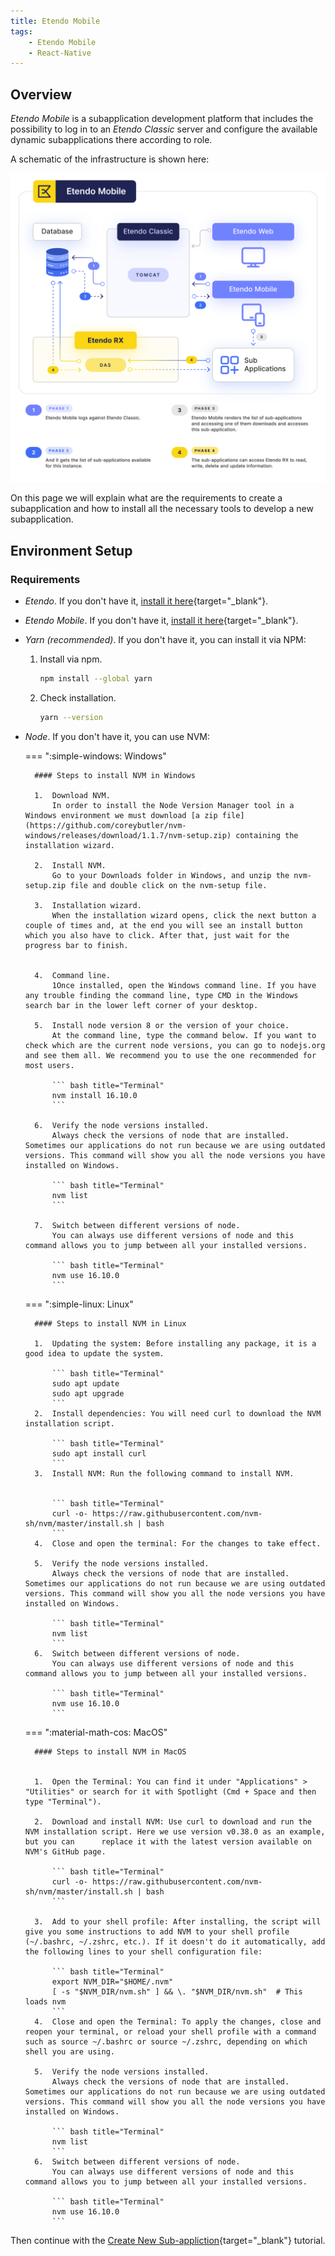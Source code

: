 ```yaml
---
title: Etendo Mobile
tags:
    - Etendo Mobile
    - React-Native
---
```

## Overview

*Etendo Mobile* is a subapplication development platform that includes the possibility to log in to an *Etendo Classic* server and configure the available dynamic subapplications there according to role. 

A schematic of the infrastructure is shown here:

![etendo-mobile-infrastructure.png](/assets/developer-guide/etendo-mobile/getting-started/etendo-mobile-infrastructure.png)

On this page we will explain what are the requirements to create a subapplication and how to install all the necessary tools to develop a new subapplication.

## Environment Setup

### Requirements
- *Etendo*. If you don't have it, [install it here](/developer-guide/etendo-rx/getting-started/){target="_blank"}.
- *Etendo Mobile*. If you don't have it, [install it here](/user-guide/etendo-mobile/getting-started/){target="_blank"}.
- *Yarn (recommended)*.  If you don't have it, you can install it via NPM:


    1. Install via npm.

        ``` bash title="Terminal"
        npm install --global yarn
        ```

    2. Check installation.

        ``` bash title="Terminal"
        yarn --version
        ```

- *Node*. If you don't have it, you can use NVM:

    === ":simple-windows: Windows"

        #### Steps to install NVM in Windows

        1.  Download NVM.
            In order to install the Node Version Manager tool in a Windows environment we must download [a zip file](https://github.com/coreybutler/nvm-windows/releases/download/1.1.7/nvm-setup.zip) containing the installation wizard.

        2.  Install NVM.
            Go to your Downloads folder in Windows, and unzip the nvm-setup.zip file and double click on the nvm-setup file.

        3.  Installation wizard.
            When the installation wizard opens, click the next button a couple of times and, at the end you will see an install button which you also have to click. After that, just wait for the progress bar to finish.


        4.  Command line.
            1Once installed, open the Windows command line. If you have any trouble finding the command line, type CMD in the Windows search bar in the lower left corner of your desktop.

        5.  Install node version 8 or the version of your choice.
            At the command line, type the command below. If you want to check which are the current node versions, you can go to nodejs.org and see them all. We recommend you to use the one recommended for most users.  

            ``` bash title="Terminal"
            nvm install 16.10.0
            ``` 

        6.  Verify the node versions installed.
            Always check the versions of node that are installed. Sometimes our applications do not run because we are using outdated versions. This command will show you all the node versions you have installed on Windows.

            ``` bash title="Terminal"
            nvm list
            ``` 

        7.  Switch between different versions of node.
            You can always use different versions of node and this command allows you to jump between all your installed versions.

            ``` bash title="Terminal"
            nvm use 16.10.0
            ``` 
    === ":simple-linux: Linux"

        #### Steps to install NVM in Linux

        1.  Updating the system: Before installing any package, it is a good idea to update the system.

            ``` bash title="Terminal"
            sudo apt update
            sudo apt upgrade
            ```
        2.  Install dependencies: You will need curl to download the NVM installation script.

            ``` bash title="Terminal"
            sudo apt install curl
            ```
        3.  Install NVM: Run the following command to install NVM.


            ``` bash title="Terminal"
            curl -o- https://raw.githubusercontent.com/nvm-sh/nvm/master/install.sh | bash
            ```
        4.  Close and open the terminal: For the changes to take effect.

        5.  Verify the node versions installed.
            Always check the versions of node that are installed. Sometimes our applications do not run because we are using outdated versions. This command will show you all the node versions you have installed on Windows.

            ``` bash title="Terminal"
            nvm list
            ``` 
        6.  Switch between different versions of node.
            You can always use different versions of node and this command allows you to jump between all your installed versions.

            ``` bash title="Terminal"
            nvm use 16.10.0
            ``` 
        
    === ":material-math-cos: MacOS"

        #### Steps to install NVM in MacOS


        1.  Open the Terminal: You can find it under "Applications" > "Utilities" or search for it with Spotlight (Cmd + Space and then type "Terminal").
        
        2.  Download and install NVM: Use curl to download and run the NVM installation script. Here we use version v0.38.0 as an example, but you can      replace it with the latest version available on NVM's GitHub page.

            ``` bash title="Terminal"
            curl -o- https://raw.githubusercontent.com/nvm-sh/nvm/master/install.sh | bash
            ```

        3.  Add to your shell profile: After installing, the script will give you some instructions to add NVM to your shell profile (~/.bashrc, ~/.zshrc, etc.). If it doesn't do it automatically, add the following lines to your shell configuration file:

            ``` bash title="Terminal"
            export NVM_DIR="$HOME/.nvm"
            [ -s "$NVM_DIR/nvm.sh" ] && \. "$NVM_DIR/nvm.sh"  # This loads nvm
            ```
        4.  Close and open the Terminal: To apply the changes, close and reopen your terminal, or reload your shell profile with a command such as source ~/.bashrc or source ~/.zshrc, depending on which shell you are using.

        5.  Verify the node versions installed.
            Always check the versions of node that are installed. Sometimes our applications do not run because we are using outdated versions. This command will show you all the node versions you have installed on Windows.

            ``` bash title="Terminal"
            nvm list
            ``` 
        6.  Switch between different versions of node.
            You can always use different versions of node and this command allows you to jump between all your installed versions.

            ``` bash title="Terminal"
            nvm use 16.10.0
            ``` 
Then continue with the [Create New Sub-appliction](/developer-guide/etendo-mobile/tutorials/create-new-subapplication/){target="_blank"} tutorial.